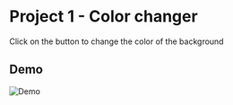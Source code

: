 
# Project 1 - Color changer

Click on the button to
change the color of the background

## Demo

![Demo](https://i.ibb.co/ggZtcL1/Screenshot-2024-05-22-152452.png)